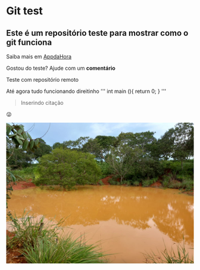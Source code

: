 # Git test

## Este é um repositório teste para mostrar como o git funciona

Saiba mais em [AppdaHora](http://www.appdahora.com.br)

Gostou do teste? Ajude com um **comentário**

Teste com repositório remoto

Até agora tudo funcionando direitinho
'''
int main (){
	return 0;
}
'''


> Inserindo citação

:stuck_out_tongue_winking_eye:

![Barreiro](barreiro.jpeg)
